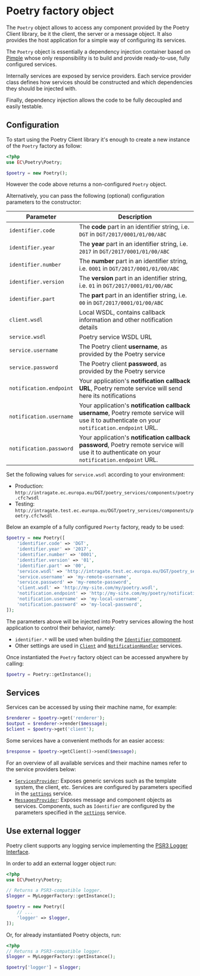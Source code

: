 # Poetry factory object

The `Poetry` object allows to access any component provided by the Poetry Client library, be it the client, the server
or a message object. It also provides the host application for a simple way of configuring its services.

The `Poetry` object is essentially a dependency injection container based on [Pimple](https://pimple.symfony.com/) whose only
responsibility is to build and provide ready-to-use, fully configured services.

Internally services are exposed by service providers. Each service provider class defines how services should be
constructed and which dependencies they should be injected with.

Finally, dependency injection allows the code to be fully decoupled and easily testable. 

## Configuration

To start using the Poetry Client library it's enough to create a new instance of the `Poetry` factory as follow:

```php
<?php
use EC\Poetry\Poetry;

$poetry = new Poetry();
``` 

However the code above returns a non-configured `Poetry` object.

Alternatively, you can pass the following (optional) configuration parameters to the constructor:

| Parameter                 | Description |
|---------------------------|-------------|
| `identifier.code`         | The **code** part in an identifier string, i.e. `DGT` in `DGT/2017/0001/01/00/ABC` |
| `identifier.year`         | The **year** part in an identifier string, i.e. `2017` in `DGT/2017/0001/01/00/ABC` |
| `identifier.number`       | The **number** part in an identifier string, i.e. `0001` in `DGT/2017/0001/01/00/ABC` |
| `identifier.version`      | The **version** part in an identifier string, i.e. `01` in `DGT/2017/0001/01/00/ABC` |
| `identifier.part`         | The **part** part in an identifier string, i.e. `00` in `DGT/2017/0001/01/00/ABC` |
| `client.wsdl`             | Local WSDL, contains callback information and other notification details |
| `service.wsdl`            | Poetry service WSDL URL |
| `service.username`        | The Poetry client **username**, as provided by the Poetry service |
| `service.password`        | The Poetry client **password**, as provided by the Poetry service |
| `notification.endpoint`   | Your application's **notification callback URL**, Poetry remote service will send here its notifications |
| `notification.username`   | Your application's **notification callback username**, Poetry remote service will use it to authenticate on your `notification.endpoint` URL. |
| `notification.password`   | Your application's **notification callback password**, Poetry remote service will use it to authenticate on your `notification.endpoint` URL. |

Set the following values for `service.wsdl` according to your environment: 

- Production: `http://intragate.ec.europa.eu/DGT/poetry_services/components/poetry.cfc?wsdl`
- Testing: `http://intragate.test.ec.europa.eu/DGT/poetry_services/components/poetry.cfc?wsdl`

Below an example of a fully configured `Poerty` factory, ready to be used:

```php
$poetry = new Poetry([
    'identifier.code' => 'DGT',
    'identifier.year' => '2017',
    'identifier.number' => '0001',
    'identifier.version' => '01',
    'identifier.part' => '00',
    'service.wsdl' => 'http://intragate.test.ec.europa.eu/DGT/poetry_services/components/poetry.cfc?wsdl',
    'service.username' => 'my-remote-username',
    'service.password' => 'my-remote-password',
    'client.wsdl' => 'http://my-site.com/my/poetry.wsdl',
    'notification.endpoint' => 'http://my-site.com/my/poetry/notifications',
    'notification.username' => 'my-local-username',
    'notification.password' => 'my-local-password',
]);
```

The parameters above will be injected into Poetry services allowing the host application to control their behavior, namely:

- `identifier.*` will be used when building the [`Identifier` component](02-messages.md).
- Other settings are used in [`Client`](03-client.md) and [`NotificationHandler`](03-client.md) services.

Once instantiated the `Poetry` factory object can be accessed anywhere by calling:

```php
$poetry = Poetry::getInstance();
```

## Services

Services can be accessed by using their machine name, for example:

```php
$renderer = $poetry->get('renderer');
$output = $renderer->render($message);
$client = $poetry->get('client');
```

Some services have a convenient methods for an easier access:

```php
$response = $poetry->getClient()->send($message);
``` 

For an overview of all available services and their machine names refer to the service providers below:

- [`ServicesProvider`](../src/Services/Providers/ServicesProvider.php):
  Exposes generic services such as the template system, the client, etc. Services are configured by parameters specified
  in the [`settings`](../src/Services/Settings.php) service.
- [`MessagesProvider`](../src/Services/Providers/MessagesProvider.php): 
  Exposes message and component objects as services. Components, such as `Identifier` are configured by the parameters
  specified in the [`settings`](../src/Services/Settings.php) service.

## Use external logger

Poetry client supports any logging service implementing the [PSR3 Logger Interface](https://github.com/php-fig/fig-standards/blob/master/accepted/PSR-3-logger-interface.md).

In order to add an external logger object run:

```php
<?php
use EC\Poetry\Poetry;

// Returns a PSR3-compatible logger.
$logger = MyLoggerFactory::getInstance();

$poetry = new Poetry([
    // ...
    'logger' => $logger,
]);
```

Or, for already instantiated Poetry objects, run:  

```php
<?php
// Returns a PSR3-compatible logger.
$logger = MyLoggerFactory::getInstance();

$poetry['logger'] = $logger;
```
